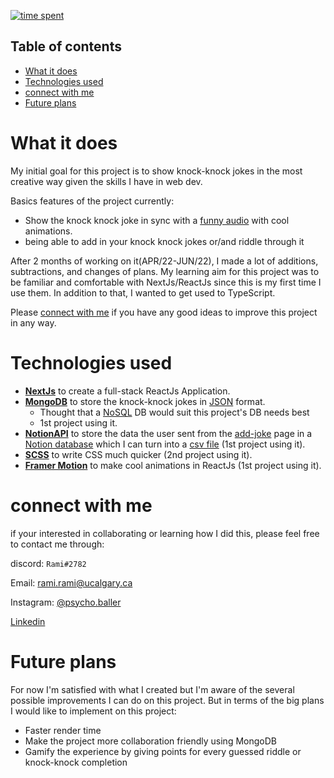 [![time spent](https://wakatime.com/badge/user/33addb7e-f5e6-470b-a55b-0a8babc62ebb/project/5fb9e2d8-27fe-465b-9c13-9511bff79b9a.svg?style=flat-square)](https://wakatime.com/badge/user/33addb7e-f5e6-470b-a55b-0a8babc62ebb/project/5fb9e2d8-27fe-465b-9c13-9511bff79b9a)
<!-- ![AppVeyor](https://img.shields.io/appveyor/build/psycho-baller/knock-knock-v2?style=flat-square) -->

## Table of contents
* [What it does](#what-it-does)
* [Technologies used](#technologies-used)
* [connect with me](#connect-with-me)
* [Future plans](#future-plans)

# What it does
My initial goal for this project is to show knock-knock jokes in the most creative way given the skills I have in web dev.

Basics features of the project currently:
- Show the knock knock joke in sync with a [funny audio](https://youtu.be/bgr8z8Zm9WE?t=10) with cool animations.
- being able to add in your knock knock jokes or/and riddle through it

After 2 months of working on it(APR/22-JUN/22), I made a lot of additions, subtractions, and changes of plans. My learning aim for this project was to be familiar and comfortable with NextJs/ReactJs since this is my first time I use them. In addition to that, I wanted to get used to TypeScript.

Please [connect with me](#connect-with-me) if you have any good ideas to improve this project in any way.

# Technologies used

- **[NextJs](https://nextjs.org/)** to create a full-stack ReactJs Application.
- **[MongoDB](https://www.mongodb.com/)** to store the knock-knock jokes in [JSON](https://en.wikipedia.org/wiki/JSON) format.
    - Thought that a [NoSQL](https://en.wikipedia.org/wiki/NoSQL) DB would suit this project's DB needs best
    - 1st project using it.
- **[NotionAPI](https://developers.notion.com/)** to store the data the user sent from the [add-joke](https://knock-knock.vercel.app/add-joke) page in a [Notion database](https://www.notion.so/help/what-is-a-database) which I can turn into a [csv file](https://en.wikipedia.org/wiki/Comma-separated_values) (1st project using it).
- **[SCSS](https://en.wikipedia.org/wiki/Sass_(stylesheet_language))** to write CSS much quicker (2nd project using it).
- **[Framer Motion](https://www.framer.com/motion/)** to make cool animations in ReactJs (1st project using it).

# connect with me
if your interested in collaborating or learning how I did this, please feel free to contact me through:

discord: `Rami#2782`

Email: [rami.rami@ucalgary.ca](mailto:rami.rami@ucalgary.ca)

Instagram: [@psycho.baller](https://www.instagram.com/psycho.baller/)

[Linkedin](https://www.linkedin.com/in/rami--maalouf/)

# Future plans
For now I'm satisfied with what I created but I'm aware of the several possible improvements I can do on this project. But in terms of the big plans I would like to implement on this project:
- Faster render time
- Make the project more collaboration friendly using MongoDB
- Gamify the experience by giving points for every guessed riddle or knock-knock completion
